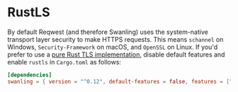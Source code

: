 # RustLS

By default Reqwest (and therefore Swanling) uses the system-native transport layer security to make HTTPS requests. This means `schannel` on Windows, `Security-Framework` on macOS, and `OpenSSL` on Linux. If you'd prefer to use a [pure Rust TLS implementation](https://github.com/ctz/rustls), disable default features and enable `rustls` in `Cargo.toml` as follows:

```toml
[dependencies]
swanling = { version = "^0.12", default-features = false, features = ["rustls"] }
```
